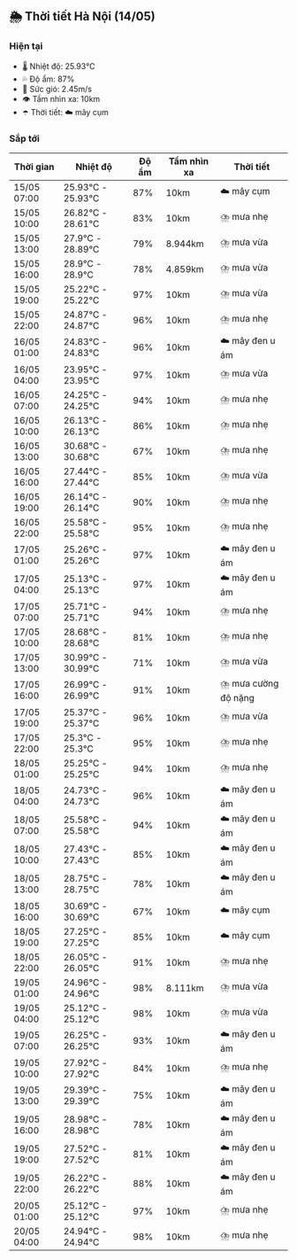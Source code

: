 ## 🌦️ Thời tiết Hà Nội (14/05)

### Hiện tại

- 🌡️ Nhiệt độ: 25.93℃
- 💦 Độ ẩm: 87%
- 💨 Sức gió: 2.45m/s
- 👁️ Tầm nhìn xa: 10km
- ☂️ Thời tiết: ☁️ mây cụm

### Sắp tới

| Thời gian | Nhiệt độ | Độ ẩm | Tầm nhìn xa | Thời tiết |
| --- | --- | --- | --- | --- |
| 15/05 07:00 | 25.93℃ - 25.93℃ | 87% | 10km | ☁️ mây cụm |
| 15/05 10:00 | 26.82℃ - 28.61℃ | 83% | 10km | ⛈️ mưa nhẹ |
| 15/05 13:00 | 27.9℃ - 28.89℃ | 79% | 8.944km | ⛈️ mưa vừa |
| 15/05 16:00 | 28.9℃ - 28.9℃ | 78% | 4.859km | ⛈️ mưa vừa |
| 15/05 19:00 | 25.22℃ - 25.22℃ | 97% | 10km | ⛈️ mưa vừa |
| 15/05 22:00 | 24.87℃ - 24.87℃ | 96% | 10km | ⛈️ mưa nhẹ |
| 16/05 01:00 | 24.83℃ - 24.83℃ | 96% | 10km | ☁️ mây đen u ám |
| 16/05 04:00 | 23.95℃ - 23.95℃ | 97% | 10km | ⛈️ mưa vừa |
| 16/05 07:00 | 24.25℃ - 24.25℃ | 94% | 10km | ⛈️ mưa nhẹ |
| 16/05 10:00 | 26.13℃ - 26.13℃ | 86% | 10km | ⛈️ mưa nhẹ |
| 16/05 13:00 | 30.68℃ - 30.68℃ | 67% | 10km | ⛈️ mưa nhẹ |
| 16/05 16:00 | 27.44℃ - 27.44℃ | 85% | 10km | ⛈️ mưa vừa |
| 16/05 19:00 | 26.14℃ - 26.14℃ | 90% | 10km | ⛈️ mưa nhẹ |
| 16/05 22:00 | 25.58℃ - 25.58℃ | 95% | 10km | ⛈️ mưa nhẹ |
| 17/05 01:00 | 25.26℃ - 25.26℃ | 97% | 10km | ☁️ mây đen u ám |
| 17/05 04:00 | 25.13℃ - 25.13℃ | 97% | 10km | ☁️ mây đen u ám |
| 17/05 07:00 | 25.71℃ - 25.71℃ | 94% | 10km | ⛈️ mưa nhẹ |
| 17/05 10:00 | 28.68℃ - 28.68℃ | 81% | 10km | ⛈️ mưa nhẹ |
| 17/05 13:00 | 30.99℃ - 30.99℃ | 71% | 10km | ⛈️ mưa vừa |
| 17/05 16:00 | 26.99℃ - 26.99℃ | 91% | 10km | ⛈️ mưa cường độ nặng |
| 17/05 19:00 | 25.37℃ - 25.37℃ | 96% | 10km | ⛈️ mưa vừa |
| 17/05 22:00 | 25.3℃ - 25.3℃ | 95% | 10km | ⛈️ mưa nhẹ |
| 18/05 01:00 | 25.25℃ - 25.25℃ | 94% | 10km | ⛈️ mưa nhẹ |
| 18/05 04:00 | 24.73℃ - 24.73℃ | 96% | 10km | ☁️ mây đen u ám |
| 18/05 07:00 | 25.58℃ - 25.58℃ | 94% | 10km | ☁️ mây đen u ám |
| 18/05 10:00 | 27.43℃ - 27.43℃ | 85% | 10km | ☁️ mây đen u ám |
| 18/05 13:00 | 28.75℃ - 28.75℃ | 78% | 10km | ☁️ mây đen u ám |
| 18/05 16:00 | 30.69℃ - 30.69℃ | 67% | 10km | ☁️ mây cụm |
| 18/05 19:00 | 27.25℃ - 27.25℃ | 85% | 10km | ☁️ mây cụm |
| 18/05 22:00 | 26.05℃ - 26.05℃ | 91% | 10km | ⛈️ mưa nhẹ |
| 19/05 01:00 | 24.96℃ - 24.96℃ | 98% | 8.111km | ⛈️ mưa vừa |
| 19/05 04:00 | 25.12℃ - 25.12℃ | 98% | 10km | ⛈️ mưa vừa |
| 19/05 07:00 | 26.25℃ - 26.25℃ | 93% | 10km | ☁️ mây đen u ám |
| 19/05 10:00 | 27.92℃ - 27.92℃ | 84% | 10km | ⛈️ mưa nhẹ |
| 19/05 13:00 | 29.39℃ - 29.39℃ | 75% | 10km | ☁️ mây đen u ám |
| 19/05 16:00 | 28.98℃ - 28.98℃ | 78% | 10km | ☁️ mây đen u ám |
| 19/05 19:00 | 27.52℃ - 27.52℃ | 81% | 10km | ☁️ mây đen u ám |
| 19/05 22:00 | 26.22℃ - 26.22℃ | 88% | 10km | ☁️ mây đen u ám |
| 20/05 01:00 | 25.12℃ - 25.12℃ | 97% | 10km | ⛈️ mưa nhẹ |
| 20/05 04:00 | 24.94℃ - 24.94℃ | 98% | 10km | ⛈️ mưa nhẹ |
